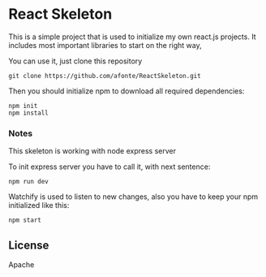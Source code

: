 # React Skeleton

This is a simple project that is used to initialize my own react.js projects. It includes most important libraries to start on the right way,

You can use it, just clone this repository
```
git clone https://github.com/afonte/ReactSkeleton.git
```

Then you should initialize npm to download all required dependencies:
```
npm init
npm install
```


### Notes
This skeleton is working with node express server

To init express server you have to call it, with next sentence:
```
npm run dev
```

Watchify is used to listen to new changes, also you have to keep your npm initialized like this:
```
npm start
```

License
----

Apache
